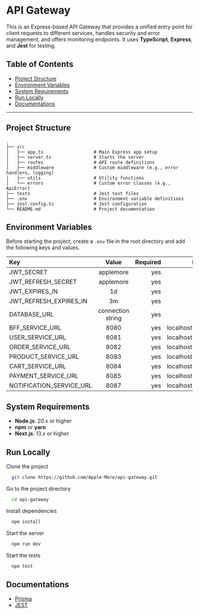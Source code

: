 # API Gateway

This is an Express-based API Gateway that provides a unified entry point for client requests to different services, handles security and error management, and offers monitoring endpoints. It uses **TypeScript**, **Express**, and **Jest** for testing.

## Table of Contents

- [Project Structure](#project-structure)
- [Environment Variables](#environment-variables)
- [System Requirements](#system-requirements)
- [Run Locally](#run-locally)
- [Documentations](#documentations)

---

## Project Structure

```plaintext
.
├── src
│   ├── app.ts                   # Main Express app setup
│   ├── server.ts                # Starts the server
│   ├── routes                   # API route definitions
│   ├── middleware               # Custom middleware (e.g., error handlers, logging)
│   ├── utils                    # Utility functions
│   └── errors                   # Custom error classes (e.g., ApiError)
├── tests                        # Jest test files
├── .env                         # Environment variable definitions
├── jest.config.ts               # Jest configuration
└── README.md                    # Project documentation
```

## Environment Variables

Before starting the project, create a `.env` file in the root directory and add the following keys and values.


| Key              |  Value          | Required | Notes                                        |
|:-----------------|:---------------:|---------:|---------------------------------------------:|
| JWT_SECRET   | applemore  | yes      |             |  
| JWT_REFRESH_SECRET   | applemore  | yes      |         |  
| JWT_EXPIRES_IN   | 1d  | yes      |             |  
| JWT_REFRESH_EXPIRES_IN   | 3m  | yes      |     |  
| DATABASE_URL   | connection string  | yes      |             |    
| BFF_SERVICE_URL   | 8080  | yes      |  localhost:8080           |  
| USER_SERVICE_URL   | 8081  | yes      |  localhost:8081       |    
| ORDER_SERVICE_URL   | 8082  | yes      |  localhost:8082     |    
| PRODUCT_SERVICE_URL   | 8083  | yes      |  localhost:8083   |    
| CART_SERVICE_URL   | 8084  | yes      |  localhost:8084      |    
| PAYMENT_SERVICE_URL   | 8085  | yes      |  localhost:8085   |    
| NOTIFICATION_SERVICE_URL   | 8087  | yes  | localhost:8087   |    


## System Requirements

- **Node.js**: 20.x or higher
- **npm** or **yarn**
- **Next.js**: 13.x or higher


## Run Locally

Clone the project

```bash
  git clone https://github.com/Apple-More/api-gateway.git
```

Go to the project directory

```bash
  cd api-gateway
```

Install dependencies

```bash
  npm install
```

Start the server

```bash
  npm run dev
```
Start the tests

```bash
  npm test
```


## Documentations

- [Prisma](https://www.prisma.io/docs/orm)
- [JEST](https://jestjs.io/docs/getting-started)